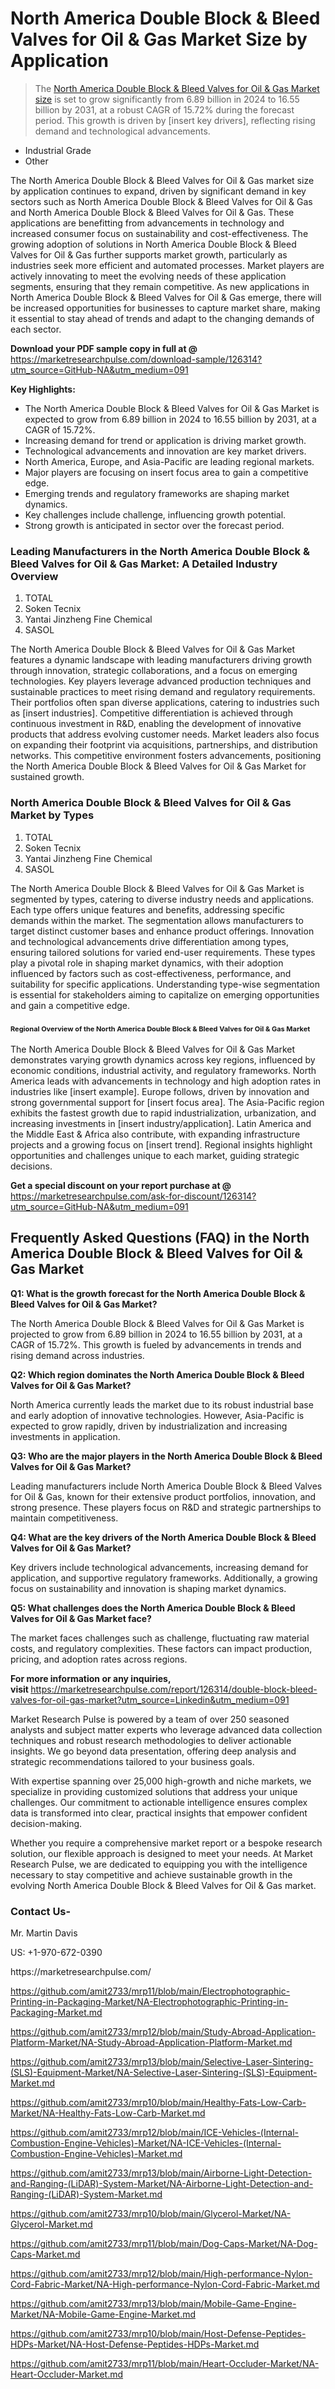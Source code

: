 <h1>North America Double Block & Bleed Valves for Oil & Gas Market&nbsp;Size by Application</h1><blockquote><p>The <a href="https://marketresearchpulse.com/download-sample/126314?utm_source=GitHub-NA&amp;utm_medium=091">North America Double Block & Bleed Valves for Oil & Gas Market size</a> is set to grow significantly from 6.89 billion in 2024 to 16.55 billion by 2031, at a robust CAGR of 15.72% during the forecast period. This growth is driven by [insert key drivers], reflecting rising demand and technological advancements.</p></blockquote><ul><li>Industrial Grade<li> Other</li></ul><p>The North America Double Block & Bleed Valves for Oil & Gas market size by application continues to expand, driven by significant demand in key sectors such as North America Double Block & Bleed Valves for Oil & Gas and North America Double Block & Bleed Valves for Oil & Gas. These applications are benefitting from advancements in technology and increased consumer focus on sustainability and cost-effectiveness. The growing adoption of solutions in North America Double Block & Bleed Valves for Oil & Gas further supports market growth, particularly as industries seek more efficient and automated processes. Market players are actively innovating to meet the evolving needs of these application segments, ensuring that they remain competitive. As new applications in North America Double Block & Bleed Valves for Oil & Gas emerge, there will be increased opportunities for businesses to capture market share, making it essential to stay ahead of trends and adapt to the changing demands of each sector.</p><p><strong>Download your PDF sample copy in full at @ </strong><a href="https://marketresearchpulse.com/download-sample/126314?utm_source=GitHub-NA&amp;utm_medium=091">https://marketresearchpulse.com/download-sample/126314?utm_source=GitHub-NA&amp;utm_medium=091</a></p><p><strong>Key Highlights: </strong></p><ul><li>The North America Double Block & Bleed Valves for Oil & Gas Market is expected to grow from 6.89 billion in 2024 to 16.55 billion by 2031, at a CAGR of 15.72%.</li><li>Increasing demand for trend or application is driving market growth.</li><li>Technological advancements and innovation are key market drivers.</li><li>North America, Europe, and Asia-Pacific are leading regional markets.</li><li>Major players are focusing on insert focus area to gain a competitive edge.</li><li>Emerging trends and regulatory frameworks are shaping market dynamics.</li><li>Key challenges include challenge, influencing growth potential.</li><li>Strong growth is anticipated in sector over the forecast period.</li></ul><h3>Leading Manufacturers in the North America Double Block & Bleed Valves for Oil & Gas Market: A Detailed Industry Overview</h3><ol><li>TOTAL</li><li>Soken Tecnix</li><li>Yantai Jinzheng Fine Chemical</li><li>SASOL</li></ol><div class="flex max-w-full flex-col flex-grow"><div class="min-h-8 text-message flex w-full flex-col items-end gap-2 whitespace-normal break-words [.text-message+&amp;]:mt-5" dir="auto" data-message-author-role="assistant" data-message-id="fd8432e4-4910-450d-b182-61b7bfb0a01f" data-message-model-slug="gpt-4o"><div class="flex w-full flex-col gap-1 empty:hidden first:pt-[3px]"><div class="markdown prose w-full break-words dark:prose-invert light"><p>The North America Double Block & Bleed Valves for Oil & Gas Market features a dynamic landscape with leading manufacturers driving growth through innovation, strategic collaborations, and a focus on emerging technologies. Key players leverage advanced production techniques and sustainable practices to meet rising demand and regulatory requirements. Their portfolios often span diverse applications, catering to industries such as [insert industries]. Competitive differentiation is achieved through continuous investment in R&amp;D, enabling the development of innovative products that address evolving customer needs. Market leaders also focus on expanding their footprint via acquisitions, partnerships, and distribution networks. This competitive environment fosters advancements, positioning the North America Double Block & Bleed Valves for Oil & Gas Market for sustained growth.</p></div></div></div></div><h3>North America Double Block & Bleed Valves for Oil & Gas Market by Types</h3><ol><li>TOTAL<li> Soken Tecnix<li> Yantai Jinzheng Fine Chemical<li> SASOL</li></ol><div class="flex max-w-full flex-col flex-grow"><div class="min-h-8 text-message flex w-full flex-col items-end gap-2 whitespace-normal break-words [.text-message+&amp;]:mt-5" dir="auto" data-message-author-role="assistant" data-message-id="084470be-0bb7-4664-bddf-5156b4f41249" data-message-model-slug="gpt-4o-mini"><div class="flex w-full flex-col gap-1 empty:hidden first:pt-[3px]"><div class="markdown prose w-full break-words dark:prose-invert light"><p>The North America Double Block & Bleed Valves for Oil & Gas Market is segmented by types, catering to diverse industry needs and applications. Each type offers unique features and benefits, addressing specific demands within the market. The segmentation allows manufacturers to target distinct customer bases and enhance product offerings. Innovation and technological advancements drive differentiation among types, ensuring tailored solutions for varied end-user requirements. These types play a pivotal role in shaping market dynamics, with their adoption influenced by factors such as cost-effectiveness, performance, and suitability for specific applications. Understanding type-wise segmentation is essential for stakeholders aiming to capitalize on emerging opportunities and gain a competitive edge.</p></div></div></div></div><h3><span style="font-size: 11px;">Regional Overview of the North America Double Block & Bleed Valves for Oil & Gas Market</span></h3><div class="flex max-w-full flex-col flex-grow"><div class="min-h-8 text-message flex w-full flex-col items-end gap-2 whitespace-normal break-words [.text-message+&amp;]:mt-5" dir="auto" data-message-author-role="assistant" data-message-id="e9038762-ce64-4e30-91c9-9bd413514231" data-message-model-slug="gpt-4o-mini"><div class="flex w-full flex-col gap-1 empty:hidden first:pt-[3px]"><div class="markdown prose w-full break-words dark:prose-invert light"><p>The North America Double Block & Bleed Valves for Oil & Gas Market demonstrates varying growth dynamics across key regions, influenced by economic conditions, industrial activity, and regulatory frameworks. North America leads with advancements in technology and high adoption rates in industries like [insert example]. Europe follows, driven by innovation and strong governmental support for [insert focus area]. The Asia-Pacific region exhibits the fastest growth due to rapid industrialization, urbanization, and increasing investments in [insert industry/application]. Latin America and the Middle East &amp; Africa also contribute, with expanding infrastructure projects and a growing focus on [insert trend]. Regional insights highlight opportunities and challenges unique to each market, guiding strategic decisions.</p></div></div></div></div><p><strong>Get a special discount on your report purchase at @ </strong><a href="https://marketresearchpulse.com/ask-for-discount/126314?utm_source=GitHub-NA&amp;utm_medium=091">https://marketresearchpulse.com/ask-for-discount/126314?utm_source=GitHub-NA&amp;utm_medium=091</a></p><h2>Frequently Asked Questions (FAQ) in the North America Double Block & Bleed Valves for Oil & Gas Market</h2><p><strong>Q1: What is the growth forecast for the North America Double Block & Bleed Valves for Oil & Gas Market?</strong></p><p>The North America Double Block & Bleed Valves for Oil & Gas Market is projected to grow from 6.89 billion in 2024 to 16.55 billion by 2031, at a CAGR of 15.72%. This growth is fueled by advancements in trends and rising demand across industries.</p><p><strong>Q2: Which region dominates the North America Double Block & Bleed Valves for Oil & Gas Market?</strong></p><p>North America currently leads the market due to its robust industrial base and early adoption of innovative technologies. However, Asia-Pacific is expected to grow rapidly, driven by industrialization and increasing investments in application.</p><p><strong>Q3: Who are the major players in the North America Double Block & Bleed Valves for Oil & Gas Market?</strong></p><p>Leading manufacturers include North America Double Block & Bleed Valves for Oil & Gas, known for their extensive product portfolios, innovation, and strong presence. These players focus on R&amp;D and strategic partnerships to maintain competitiveness.</p><p><strong>Q4: What are the key drivers of the North America Double Block & Bleed Valves for Oil & Gas Market?</strong></p><p>Key drivers include technological advancements, increasing demand for application, and supportive regulatory frameworks. Additionally, a growing focus on sustainability and innovation is shaping market dynamics.</p><p><strong>Q5: What challenges does the North America Double Block & Bleed Valves for Oil & Gas Market face?</strong></p><p>The market faces challenges such as challenge, fluctuating raw material costs, and regulatory complexities. These factors can impact production, pricing, and adoption rates across regions.</p><p><strong>For more information or any inquiries, visit&nbsp;</strong><a href="https://marketresearchpulse.com/report/126314/double-block-bleed-valves-for-oil-gas-market?utm_source=Linkedin&utm_medium=091">https://marketresearchpulse.com/report/126314/double-block-bleed-valves-for-oil-gas-market?utm_source=Linkedin&utm_medium=091</a></p><p>Market Research Pulse is powered by a team of over 250 seasoned analysts and subject matter experts who leverage advanced data collection techniques and robust research methodologies to deliver actionable insights. We go beyond data presentation, offering deep analysis and strategic recommendations tailored to your business goals.</p><p>With expertise spanning over 25,000 high-growth and niche markets, we specialize in providing customized solutions that address your unique challenges. Our commitment to actionable intelligence ensures complex data is transformed into clear, practical insights that empower confident decision-making.</p><p>Whether you require a comprehensive market report or a bespoke research solution, our flexible approach is designed to meet your needs. At Market Research Pulse, we are dedicated to equipping you with the intelligence necessary to stay competitive and achieve sustainable growth in the evolving North America Double Block & Bleed Valves for Oil & Gas market.</p><h3><strong>Contact Us-</strong></h3><p>Mr. Martin Davis</p><p>US: +1-970-672-0390</p><p>https://marketresearchpulse.com/</p><p><a href="https://github.com/amit2733/mrp11/blob/main/Electrophotographic-Printing-in-Packaging-Market/NA-Electrophotographic-Printing-in-Packaging-Market.md">https://github.com/amit2733/mrp11/blob/main/Electrophotographic-Printing-in-Packaging-Market/NA-Electrophotographic-Printing-in-Packaging-Market.md</a></p><p><a href="https://github.com/amit2733/mrp12/blob/main/Study-Abroad-Application-Platform-Market/NA-Study-Abroad-Application-Platform-Market.md">https://github.com/amit2733/mrp12/blob/main/Study-Abroad-Application-Platform-Market/NA-Study-Abroad-Application-Platform-Market.md</a></p><p><a href="https://github.com/amit2733/mrp13/blob/main/Selective-Laser-Sintering-(SLS)-Equipment-Market/NA-Selective-Laser-Sintering-(SLS)-Equipment-Market.md">https://github.com/amit2733/mrp13/blob/main/Selective-Laser-Sintering-(SLS)-Equipment-Market/NA-Selective-Laser-Sintering-(SLS)-Equipment-Market.md</a></p><p><a href="https://github.com/amit2733/mrp10/blob/main/Healthy-Fats-Low-Carb-Market/NA-Healthy-Fats-Low-Carb-Market.md">https://github.com/amit2733/mrp10/blob/main/Healthy-Fats-Low-Carb-Market/NA-Healthy-Fats-Low-Carb-Market.md</a></p><p><a href="https://github.com/amit2733/mrp12/blob/main/ICE-Vehicles-(Internal-Combustion-Engine-Vehicles)-Market/NA-ICE-Vehicles-(Internal-Combustion-Engine-Vehicles)-Market.md">https://github.com/amit2733/mrp12/blob/main/ICE-Vehicles-(Internal-Combustion-Engine-Vehicles)-Market/NA-ICE-Vehicles-(Internal-Combustion-Engine-Vehicles)-Market.md</a></p><p><a href="https://github.com/amit2733/mrp13/blob/main/Airborne-Light-Detection-and-Ranging-(LiDAR)-System-Market/NA-Airborne-Light-Detection-and-Ranging-(LiDAR)-System-Market.md">https://github.com/amit2733/mrp13/blob/main/Airborne-Light-Detection-and-Ranging-(LiDAR)-System-Market/NA-Airborne-Light-Detection-and-Ranging-(LiDAR)-System-Market.md</a></p><p><a href="https://github.com/amit2733/mrp10/blob/main/Glycerol-Market/NA-Glycerol-Market.md">https://github.com/amit2733/mrp10/blob/main/Glycerol-Market/NA-Glycerol-Market.md</a></p><p><a href="https://github.com/amit2733/mrp11/blob/main/Dog-Caps-Market/NA-Dog-Caps-Market.md">https://github.com/amit2733/mrp11/blob/main/Dog-Caps-Market/NA-Dog-Caps-Market.md</a></p><p><a href="https://github.com/amit2733/mrp12/blob/main/High-performance-Nylon-Cord-Fabric-Market/NA-High-performance-Nylon-Cord-Fabric-Market.md">https://github.com/amit2733/mrp12/blob/main/High-performance-Nylon-Cord-Fabric-Market/NA-High-performance-Nylon-Cord-Fabric-Market.md</a></p><p><a href="https://github.com/amit2733/mrp13/blob/main/Mobile-Game-Engine-Market/NA-Mobile-Game-Engine-Market.md">https://github.com/amit2733/mrp13/blob/main/Mobile-Game-Engine-Market/NA-Mobile-Game-Engine-Market.md</a></p><p><a href="https://github.com/amit2733/mrp10/blob/main/Host-Defense-Peptides-HDPs-Market/NA-Host-Defense-Peptides-HDPs-Market.md">https://github.com/amit2733/mrp10/blob/main/Host-Defense-Peptides-HDPs-Market/NA-Host-Defense-Peptides-HDPs-Market.md</a></p><p><a href="https://github.com/amit2733/mrp11/blob/main/Heart-Occluder-Market/NA-Heart-Occluder-Market.md">https://github.com/amit2733/mrp11/blob/main/Heart-Occluder-Market/NA-Heart-Occluder-Market.md</a></p>
